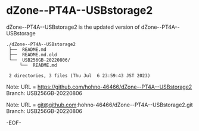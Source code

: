 # dZone--PT4A--USBstorage2

dZone--PT4A--USBstorage2 is the updated version of dZone--PT4A--USBstorage 

    ./dZone--PT4A--USBstorage2
     ├──  README.md
     ├──  README.md.old
     └──  USB256GB-20220806/
         └──  README.md
     
     2 directories, 3 files (Thu Jul  6 23:59:43 JST 2023)


Note: URL = https://github.com/hohno-46466/dZone--PT4A--USBstorage2
      Branch: USB256GB-20220806 

Note: URL = git@github.com:hohno-46466/dZone--PT4A--USBstorage2.git
      Branch: USB256GB-20220806 

-EOF-
